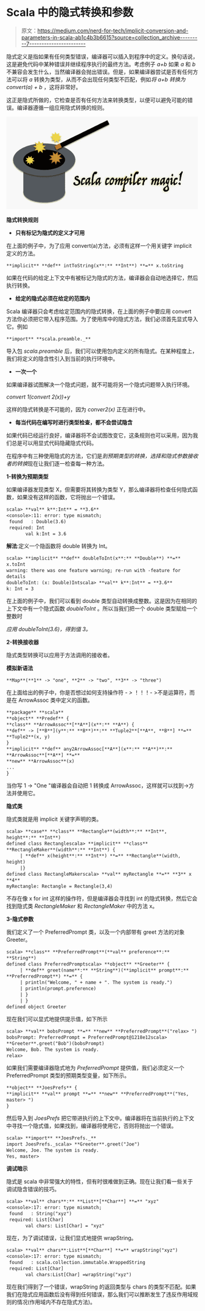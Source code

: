 # Scala 中的隐式转换和参数

> 原文：<https://medium.com/nerd-for-tech/implicit-conversion-and-parameters-in-scala-ab1c4b3b6615?source=collection_archive---------7----------------------->

隐式定义是指如果有任何类型错误，编译器可以插入到程序中的定义。换句话说，这是避免代码中某种错误并继续程序执行的最终方法。考虑例子 *a+b* 如果 *a* 和 *b* 不兼容会发生什么，当然编译器会抛出错误。但是，如果编译器尝试是否有任何方法可以将 *a* 转换为类型，从而不会出现任何类型不匹配，例如*将 a+b 转换为 convert(a) + b* ，这将非常好。

这正是隐式所做的，它检查是否有任何方法来转换类型，以便可以避免可能的错误。编译器遵循一组应用隐式转换的规则。

![](img/af29c1ded95445ea376fc2d7923cd6dc.png)

**隐式转换规则**

*   **只有标记为隐式的定义才可用**

在上面的例子中，为了应用 convert(a)方法，必须有这样一个用关键字 implicit 定义的方法。

```
**implicit** **def** intToString(x**:** **Int**) **=** x.toString
```

如果在代码的给定上下文中有被标记为隐式的方法，编译器会自动地选择它，然后执行转换。

*   **给定的隐式必须在给定的范围内**

Scala 编译器只会考虑给定范围内的隐式转换，在上面的例子中要应用 convert 方法你必须把它带入程序范围。为了使用库中的隐式方法，我们必须首先显式导入它。例如

```
**import** **scala.preamble._**
```

导入包 *scala.preamble* 后，我们可以使用包内定义的所有隐式。在某种程度上，我们将定义的隐含性引入到当前的执行环境中。

*   **一次一个**

如果编译器试图解决一个隐式问题，就不可能将另一个隐式问题带入执行环境。

*convert 1(convert 2(x))+y*

这样的隐式转换是不可能的，因为 *conver2(x)* 正在进行中。

*   **每当代码在编写时进行类型检查，都不会尝试隐含**

如果代码已经运行良好，编译器将不会试图改变它，这条规则也可以采用，因为我们总是可以用显式代码隐藏隐式代码。

在程序中有三种使用隐式的方法，它们是*到预期类型的转换，选择和隐式参数接收者的转换*现在让我们逐一检查每一种方法。

**1-转换为预期类型**

如果编译器发现类型 X，但需要将其转换为类型 Y，那么编译器将检查任何隐式函数，如果没有这样的函数，它将抛出一个错误。

```
scala> **val** k**:Int** = **3.6**
<console>:11: error: type mismatch;
 found   : Double(3.6)
 required: Int
       val k:Int = 3.6
```

**解法**:定义一个隐函数将 double 转换为 Int。

```
scala> **implicit** **def** doubleToInt(x**:** **Double**) **=** x.toInt
warning: there was one feature warning; re-run with -feature for details
doubleToInt: (x: Double)Intscala> **val** k**:Int** = **3.6**
k: Int = 3
```

在上面的例子中，我们可以看到 double 类型自动转换成整数。这是因为在相同的上下文中有一个隐式函数 *doubleToInt* 。所以当我们把一个 double 类型赋给一个整数时

*应用 doubleToInt(3.6)，得到值 3。*

**2-转换接收器**

隐式类型转换可以应用于方法调用的接收者。

**模拟新语法**

```
**Map**(**1** -> "one", **2** -> "two", **3** -> "three")
```

在上面给出的例子中，你是否想过如何支持操作符 *- >* ！！！- >不是运算符，而是在 ArrowAssoc 类中定义的函数。

```
**package** **scala**
**object** **Predef** {
**class** **ArrowAssoc**[**A**](x**:** **A**) {
**def** -> [**B**](y**:** **B**)**:** **Tuple2**[**A**, **B**] **=** **Tuple2**(x, y)
}
**implicit** **def** any2ArrowAssoc[**A**](x**:** **A**)**:** **ArrowAssoc**[**A**] **=**
**new** **ArrowAssoc**(x)
...
}
```

当你写 1 -> "One "编译器会自动把 1 转换成 ArrowAssoc，这样就可以找到->方法并使用它。

**隐式类**

隐式类就是用 implicit 关键字声明的类。

```
scala> **case** **class** **Rectangle**(width**:** **Int**, height**:** **Int**)
defined class Rectanglescala> **implicit** **class** **RectangleMaker**(width**:** **Int**) {
     | **def** x(height**:** **Int**) **=** **Rectangle**(width, height)
     |}
defined class RectangleMakerscala> **val** myRectangle **=** **3** x **4**
myRectangle: Rectangle = Rectangle(3,4)
```

不存在像 x for int 这样的操作符，但是编译器会寻找到 int 的隐式转换，然后它会找到隐式类 *RectangleMaker* 和 *RectangleMaker* 中的方法 x。

**3-隐式参数**

我们定义了一个 PreferredPrompt 类，以及一个内部带有 greet 方法的对象 Greeter。

```
scala> **class** **PreferredPrompt**(**val** preference**:** **String**)
defined class PreferredPromptscala> **object** **Greeter** {
     | **def** greet(name**:** **String**)(**implicit** prompt**:** **PreferredPrompt**) **=** {
     | println("Welcome, " + name + ". The system is ready.")
     | println(prompt.preference)
     | }
     | }
defined object Greeter
```

现在我们可以显式地提供提示值，如下所示

```
scala> **val** bobsPrompt **=** **new** **PreferredPrompt**("relax> ")
bobsPrompt: PreferredPrompt = PreferredPrompt@1218e12scala> **Greeter**.greet("Bob")(bobsPrompt)
Welcome, Bob. The system is ready.
relax>
```

如果我们需要编译器隐式地为 *PreferredPrompt* 提供值，我们必须定义一个 PreferredPrompt 类型的预期类型变量，如下所示。

```
**object** **JoesPrefs** {
**implicit** **val** prompt **=** **new** **PreferredPrompt**("Yes, master> ")
}
```

然后导入到 *JoesPrefs* 把它带进执行的上下文中。编译器将在当前执行的上下文中寻找一个隐式值，如果找到，编译器将使用它，否则将抛出一个错误。

```
scala> **import** **JoesPrefs._**
import JoesPrefs._scala> **Greeter**.greet("Joe")
Welcome, Joe. The system is ready.
Yes, master>
```

**调试暗示**

隐式是 scala 中非常强大的特性，但有时很难做到正确。现在让我们看一些关于调试隐含错误的技巧。

```
scala> **val** chars**:** **List**[**Char**] **=** "xyz"
<console>:17: error: type mismatch;
 found   : String("xyz")
 required: List[Char]
       val chars: List[Char] = "xyz"
```

现在，为了调试错误，让我们显式地提供 wrapString。

```
scala> **val** chars**:List**[**Char**] **=** wrapString("xyz")
<console>:17: error: type mismatch;
 found   : scala.collection.immutable.WrappedString
 required: List[Char]
       val chars:List[Char] =wrapString("xyz")
```

现在我们得到了一个错误，wrapString 的返回类型与 chars 的类型不匹配。如果我们在隐式应用函数后没有得到任何错误，那么我们可以推断发生了违反作用域规则的情况(作用域内不存在隐式方法)。